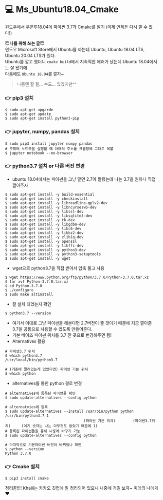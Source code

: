 # :computer: Ms_Ubuntu18.04_Cmake
윈도우에서 우분투18.04에 파이썬 3.7과 Cmake를 깔기 (이제 언제든 다시 깔 수 있다!)<br>

:innocent:__나를 위해 쓰는 글__:innocent:<br>
윈도우 Microsoft Store에서 Ubuntu를 까는데 Ubuntu, Ubuntu 18.04 LTS, Ubuntu 20.04 LTS가 있다.<br>
Ubuntu를 깔고 했더니 `cmake build`에서 지속적인 에러가 났는데 Ubuntu 18.04에서는 잘 됐기에 <br>
다음에도 `Ubuntu 18.04`를 깔자~<br>
> 나중엔 잘 될... 수도... 있겠지만^^

### :point_right: pip3 설치
```
$ sudo-apt-get upgarde
$ sudo apt-get update
$ sudo apt-get install python3-pip
```
### :point_right: jupyter, numpy, pandas 설치
```
$ sudo pip3 install jupyter numpy pandas
# 주피터 노트북을 실행할 때 아래의 주소를 크롬창에 그대로 복붙
$ jupyter notebook --no-browser
```
### :point_right: python3.7 설치 or 다른 버전 변경
* ubuntu 18.04에서는 파이썬을 그냥 깔면 2.7이 깔렸는데 나는 3.7을 원하니 직접 깔아주자
```
$ sudo apt-get install -y build-essential
$ sudo apt-get install -y checkinstall
$ sudo apt-get install -y libreadline-gplv2-dev
$ sudo apt-get install -y libncursesw5-dev
$ sudo apt-get install -y libssl-dev
$ sudo apt-get install -y libsqlite3-dev
$ sudo apt-get install -y tk-dev
$ sudo apt-get install -y libgdbm-dev
$ sudo apt-get install -y libc6-dev
$ sudo apt-get install -y libbz2-dev
$ sudo apt-get install -y zlib1g-dev
$ sudo apt-get install -y openssl
$ sudo apt-get install -y libffi-dev
$ sudo apt-get install -y python3-dev
$ sudo apt-get install -y python3-setuptools
$ sudo apt-get install -y wget
```
* wget으로 python3.7을 직접 받아서 압축 풀고 사용
```
$ wget https://www.python.org/ftp/python/3.7.0/Python-3.7.0.tar.xz
$ tar xvf Python-3.7.0.tar.xz
$ cd Python-3.7.0
$ ./configure
$ sudo make altinstall
```
* 잘 설치 되었는지 확인
```
$ python3.7 --version
```
* 여기서 이대로 그냥 파이썬을 해본다면 2.7버전이 뜰 것이기 때문에 지금 깔아준 3.7을 공통으로 사용할 수 있도록 만들어준다.
* 기본 베이즈 파이썬 위치를 3.7 깐 곳으로 변경해주면 됨!
* Alternatives 활용
```
# 파이썬3.7 위치
$ which python3.7
/usr/local/bin/python3.7

# (기존에 깔려있는게 있었다면) 파이썬 기본 위치
$ which python
```
* alternatives를 통한 python 경로 변경
```
# alternatives에 등록된 파이썬들 확인 
$ sudo update-alternatives --config python

# alternatvies에 등록
$ sudo update-alternatives --install /usr/bin/python python /usr/bin/python3.7 1
                                    (파이썬 기본 위치)        (파이썬3.7위치)     (여기 숫자는 나는 아무것도 없었기 때문에 1)
# 등록된 파이썬들을 통해 나중에 바꾸기 가능
$ sudo update-alternatives --config python

# 마지막으로 기본파이썬 버전이 바뀌었나 확인
$ python --version
Python 3.7.0 
```
### :point_right: Cmake 설치
```
$ pip3 install cmake
```

정리끝!!!! Khaiii는 카카오 깃헙에 잘 정리되어 있으니 나중에 거길 보자~  미래의 나에게 :heart:
